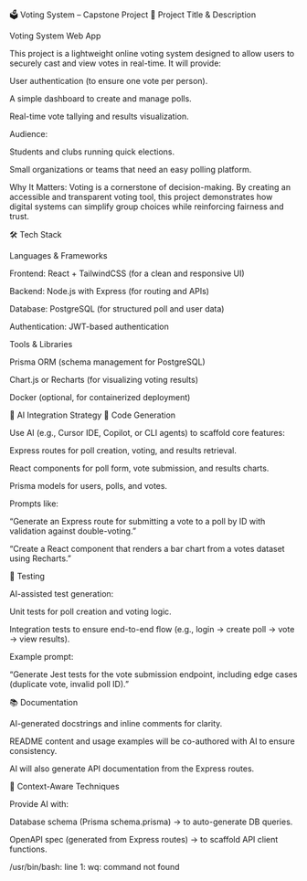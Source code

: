 🗳️ Voting System – Capstone Project
🔖 Project Title & Description

Voting System Web App

This project is a lightweight online voting system designed to allow users to securely cast and view votes in real-time. It will provide:

User authentication (to ensure one vote per person).

A simple dashboard to create and manage polls.

Real-time vote tallying and results visualization.

Audience:

Students and clubs running quick elections.

Small organizations or teams that need an easy polling platform.

Why It Matters:
Voting is a cornerstone of decision-making. By creating an accessible and transparent voting tool, this project demonstrates how digital systems can simplify group choices while reinforcing fairness and trust.

🛠️ Tech Stack

Languages & Frameworks

Frontend: React + TailwindCSS (for a clean and responsive UI)

Backend: Node.js with Express (for routing and APIs)

Database: PostgreSQL (for structured poll and user data)

Authentication: JWT-based authentication

Tools & Libraries

Prisma ORM (schema management for PostgreSQL)

Chart.js or Recharts (for visualizing voting results)

Docker (optional, for containerized deployment)

🧠 AI Integration Strategy
🔧 Code Generation

Use AI (e.g., Cursor IDE, Copilot, or CLI agents) to scaffold core features:

Express routes for poll creation, voting, and results retrieval.

React components for poll form, vote submission, and results charts.

Prisma models for users, polls, and votes.

Prompts like:

“Generate an Express route for submitting a vote to a poll by ID with validation against double-voting.”

“Create a React component that renders a bar chart from a votes dataset using Recharts.”

🧪 Testing

AI-assisted test generation:

Unit tests for poll creation and voting logic.

Integration tests to ensure end-to-end flow (e.g., login → create poll → vote → view results).

Example prompt:

“Generate Jest tests for the vote submission endpoint, including edge cases (duplicate vote, invalid poll ID).”

📚 Documentation

AI-generated docstrings and inline comments for clarity.

README content and usage examples will be co-authored with AI to ensure consistency.

AI will also generate API documentation from the Express routes.

📡 Context-Aware Techniques

Provide AI with:

Database schema (Prisma schema.prisma) → to auto-generate DB queries.

OpenAPI spec (generated from Express routes) → to scaffold API client functions.

/usr/bin/bash: line 1: wq: command not found
